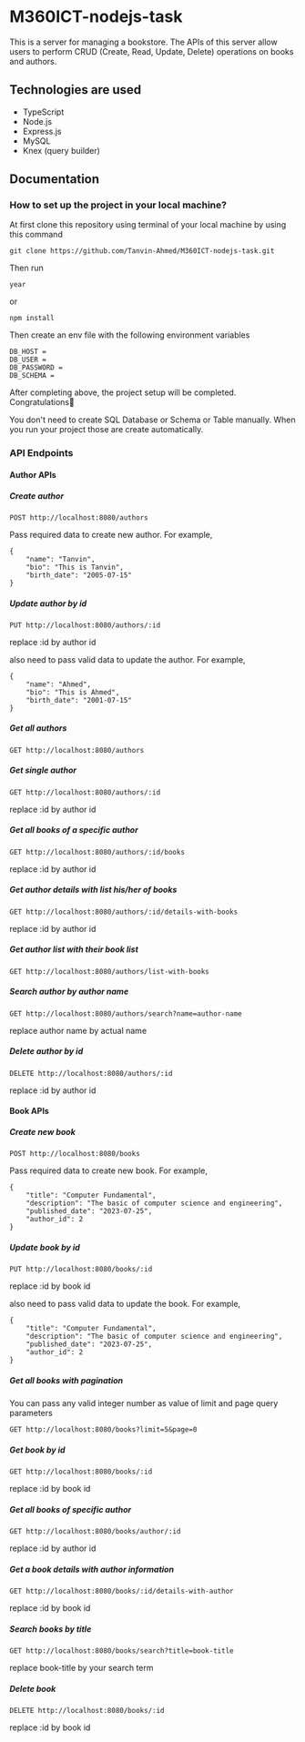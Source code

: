 # M360ICT-nodejs-task

This is a server for managing a bookstore. The APIs of this server allow users to perform CRUD (Create, Read, Update, Delete) operations on books and authors.

## Technologies are used

- TypeScript
- Node.js
- Express.js
- MySQL
- Knex (query builder)

## Documentation

### How to set up the project in your local machine?

At first clone this repository using terminal of your local machine by using this command

```
git clone https://github.com/Tanvin-Ahmed/M360ICT-nodejs-task.git
```

Then run

```
year
```

or

```
npm install
```

Then create an env file with the following environment variables

```
DB_HOST =
DB_USER =
DB_PASSWORD =
DB_SCHEMA =
```

After completing above, the project setup will be completed. Congratulations🎉

You don't need to create SQL Database or Schema or Table manually. When you run your project those are create automatically.

### API Endpoints

#### Author APIs

##### Create author

```
POST http://localhost:8080/authors
```

Pass required data to create new author. For example,

```
{
    "name": "Tanvin",
    "bio": "This is Tanvin",
    "birth_date": "2005-07-15"
}
```

##### Update author by id

```
PUT http://localhost:8080/authors/:id
```

replace :id by author id

also need to pass valid data to update the author. For example,

```
{
    "name": "Ahmed",
    "bio": "This is Ahmed",
    "birth_date": "2001-07-15"
}
```

##### Get all authors

```
GET http://localhost:8080/authors
```

##### Get single author

```
GET http://localhost:8080/authors/:id
```

replace :id by author id

##### Get all books of a specific author

```
GET http://localhost:8080/authors/:id/books
```

replace :id by author id

##### Get author details with list his/her of books

```
GET http://localhost:8080/authors/:id/details-with-books
```

replace :id by author id

##### Get author list with their book list

```
GET http://localhost:8080/authors/list-with-books
```

##### Search author by author name

```
GET http://localhost:8080/authors/search?name=author-name
```

replace author name by actual name

##### Delete author by id

```
DELETE http://localhost:8080/authors/:id
```

replace :id by author id

#### Book APIs

##### Create new book

```
POST http://localhost:8080/books
```

Pass required data to create new book. For example,

```
{
    "title": "Computer Fundamental",
    "description": "The basic of computer science and engineering",
    "published_date": "2023-07-25",
    "author_id": 2
}
```

##### Update book by id

```
PUT http://localhost:8080/books/:id
```

replace :id by book id

also need to pass valid data to update the book. For example,

```
{
    "title": "Computer Fundamental",
    "description": "The basic of computer science and engineering",
    "published_date": "2023-07-25",
    "author_id": 2
}
```

##### Get all books with pagination

You can pass any valid integer number as value of limit and page query parameters

```
GET http://localhost:8080/books?limit=5&page=0
```

##### Get book by id

```
GET http://localhost:8080/books/:id
```

replace :id by book id

##### Get all books of specific author

```
GET http://localhost:8080/books/author/:id
```

replace :id by author id

##### Get a book details with author information

```
GET http://localhost:8080/books/:id/details-with-author
```

replace :id by book id

##### Search books by title

```
GET http://localhost:8080/books/search?title=book-title
```

replace book-title by your search term

##### Delete book

```
DELETE http://localhost:8080/books/:id
```

replace :id by book id
